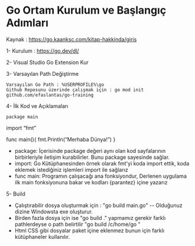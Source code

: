 # Go Ortam Kurulum ve Başlangıç Adımları

Kaynak : https://go.kaanksc.com/kitap-hakkinda/giris


1- Kurulum : https://go.dev/dl/

2- Visual Studio Go Extension Kur
	

3- Varsayılan Path Değiştirme

    Varsayılan Go Path : %USERPROFILE%\go
    Github Reposunu üzerinde çalışmak için : go mod init github.com/efaslantas/go-training

4- İlk Kod ve Açıklamaları

    package main

import “fmt”

func main(){
    fmt.Println(“Merhaba Dünya!”)
}


* package: İçerisinde package değeri aynı olan kod sayfalarının birbirleriyle iletişim kurabilirler. Bunu package sayesinde sağlar.
* import: Go Kütüphanesinden örnek olarak fmt'yi koda import ettik, koda eklemek istediğiniz işlemleri import ile sağlarız
* func main: Programın çalışacağı ana fonksiyondur, Derlenen uygulama ilk main fonksiyonuna bakar ve kodları {parantez} içine yazarız


5- Build

* Çalıştırabilir dosya oluşturmak için : "go build main.go" -- Olduğunuz dizine Windowsta exe oluşturur.
* Birden fazla dosya için ise "go build ." yapmamız gerekir farklı pathlerdeyse o path belirtilir "go build /c/home/go "
* Html CSS gibi dosyalar paket içine eklenmez bunun için farklı kütüphaneler kullanılır.




